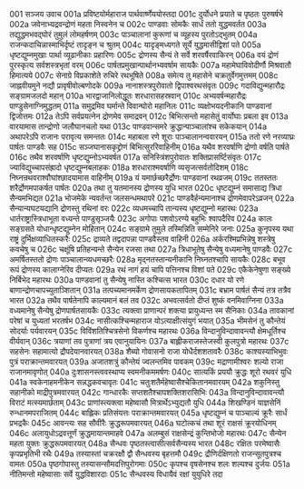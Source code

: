 001	सञ्जय उवाच
001a	प्रविष्टयोर्महाराज पार्थवार्ष्णेययोस्तदा
001c	दुर्योधने प्रयाते च पृष्ठतः पुरुषर्षभे
002a	जवेनाभ्यद्रवन्द्रोणं महता निस्वनेन च
002c	पाण्डवाः सोमकैः सार्धं ततो युद्धमवर्तत
003a	तद्युद्धमभवद्घोरं तुमुलं लोमहर्षणम्
003c	पाञ्चालानां कुरूणां च व्यूहस्य पुरतोऽद्भुतम्
004a	राजन्कदाचिन्नास्माभिर्दृष्टं तादृङ्न च श्रुतम्
004c	यादृङ्मध्यगते सूर्ये युद्धमासीद्विशां पते
005a	धृष्टद्युम्नमुखाः पार्था व्यूढानीकाः प्रहारिणः
005c	द्रोणस्य सैन्यं ते सर्वे शरवर्षैरवाकिरन्
006a	वयं द्रोणं पुरस्कृत्य सर्वशस्त्रभृतां वरम्
006c	पार्षतप्रमुखान्पार्थानभ्यवर्षाम सायकैः
007a	महामेघाविवोदीर्णौ मिश्रवातौ हिमात्यये
007c	सेनाग्रे विप्रकाशेते रुचिरे रथभूषिते
008a	समेत्य तु महासेने चक्रतुर्वेगमुत्तमम्
008c	जाह्नवीयमुने नद्यौ प्रावृषीवोल्बणोदके
009a	नानाशस्त्रपुरोवातो द्विपाश्वरथसंवृतः
009c	गदाविद्युन्महारौद्रः सङ्ग्रामजलदो महान्
010a	भारद्वाजानिलोद्धूतः शरधारासहस्रवान्
010c	अभ्यवर्षन्महारौद्रः पाण्डुसेनाग्निमुद्धतम्
011a	समुद्रमिव घर्मान्ते विवान्घोरो महानिलः
011c	व्यक्षोभयदनीकानि पाण्डवानां द्विजोत्तमः
012a	तेऽपि सर्वप्रयत्नेन द्रोणमेव समाद्रवन्
012c	बिभित्सन्तो महासेतुं वार्योघाः प्रबला इव
013a	वारयामास तान्द्रोणो जलौघानचलो यथा
013c	पाण्डवान्समरे क्रुद्धान्पाञ्चालांश्च सकेकयान्
014a	अथापरेऽपि राजानः परावृत्य समन्ततः
014c	महाबला रणे शूराः पाञ्चालानन्ववारयन्
015a	ततो रणे नरव्याघ्रः पार्षतः पाण्डवैः सह
015c	सञ्जघानासकृद्द्रोणं बिभित्सुररिवाहिनीम्
016a	यथैव शरवर्षाणि द्रोणो वर्षति पार्षते
016c	तथैव शरवर्षाणि धृष्टद्युम्नोऽभ्यवर्षत
017a	सनिस्त्रिंशपुरोवातः शक्तिप्रासर्ष्टिसंवृतः
017c	ज्याविद्युच्चापसंह्रादो धृष्टद्युम्नबलाहकः
018a	शरधाराश्मवर्षाणि व्यसृजत्सर्वतोदिशम्
018c	निघ्नन्रथवराश्वौघांश्छादयामास वाहिनीम्
019a	यं यमार्छच्छरैर्द्रोणः पाण्डवानां रथव्रजम्
019c	ततस्ततः शरैर्द्रोणमपाकर्षत पार्षतः
020a	तथा तु यतमानस्य द्रोणस्य युधि भारत
020c	धृष्टद्युम्नं समासाद्य त्रिधा सैन्यमभिद्यत
021a	भोजमेके न्यवर्तन्त जलसन्धमथापरे
021c	पाण्डवैर्हन्यमानाश्च द्रोणमेवापरेऽव्रजन्
022a	सैन्यान्यघटयद्यानि द्रोणस्तु रथिनां वरः
022c	व्यधमच्चापि तान्यस्य धृष्टद्युम्नो महारथः
023a	धार्तराष्ट्रास्त्रिधाभूता वध्यन्ते पाण्डुसृञ्जयैः
023c	अगोपाः पशवोऽरण्ये बहुभिः श्वापदैरिव
024a	कालः सङ्ग्रसते योधान्धृष्टद्युम्नेन मोहितान्
024c	सङ्ग्रामे तुमुले तस्मिन्निति सम्मेनिरे जनाः
025a	कुनृपस्य यथा राष्ट्रं दुर्भिक्षव्याधितस्करैः
025c	द्राव्यते तद्वदापन्ना पाण्डवैस्तव वाहिनी
026a	अर्करश्मिप्रभिन्नेषु शस्त्रेषु कवचेषु च
026c	चक्षूंषि प्रतिहन्यन्ते सैन्येन रजसा तथा
027a	त्रिधाभूतेषु सैन्येषु वध्यमानेषु पाण्डवैः
027c	अमर्षितस्ततो द्रोणः पाञ्चालान्व्यधमच्छरैः
028a	मृद्नतस्तान्यनीकानि निघ्नतश्चापि सायकैः
028c	बभूव रूपं द्रोणस्य कालाग्नेरिव दीप्यतः
029a	रथं नागं हयं चापि पत्तिनश्च विशां पते
029c	एकैकेनेषुणा सङ्ख्ये निर्बिभेद महारथः
030a	पाण्डवानां तु सैन्येषु नास्ति कश्चित्स भारत
030c	दधार यो रणे बाणान्द्रोणचापच्युताञ्शितान्
031a	तत्पच्यमानमर्केण द्रोणसायकतापितम्
031c	बभ्राम पार्षतं सैन्यं तत्र तत्रैव भारत
032a	तथैव पार्षतेनापि काल्यमानं बलं तव
032c	अभवत्सर्वतो दीप्तं शुष्कं वनमिवाग्निना
033a	वध्यमानेषु सैन्येषु द्रोणपार्षतसायकैः
033c	त्यक्त्वा प्राणान्परं शक्त्या प्रायुध्यन्त स्म सैनिकाः
034a	तावकानां परेषां च युध्यतां भरतर्षभ
034c	नासीत्कश्चिन्महाराज योऽत्याक्षीत्संयुगं भयात्
035a	भीमसेनं तु कौन्तेयं सोदर्याः पर्यवारयन्
035c	विविंशतिश्चित्रसेनो विकर्णश्च महारथः
036a	विन्दानुविन्दावावन्त्यौ क्षेमधूर्तिश्च वीर्यवान्
036c	त्रयाणां तव पुत्राणां त्रय एवानुयायिनः
037a	बाह्लीकराजस्तेजस्वी कुलपुत्रो महारथः
037c	सहसेनः सहामात्यो द्रौपदेयानवारयत्
038a	शैब्यो गोवासनो राजा योधैर्दशशतावरैः
038c	काश्यस्याभिभुवः पुत्रं पराक्रान्तमवारयत्
039a	अजातशत्रुं कौन्तेयं ज्वलन्तमिव पावकम्
039c	मद्राणामीश्वरः शल्यो राजा राजानमावृणोत्
040a	दुःशासनस्त्ववस्थाप्य स्वमनीकममर्षणः
040c	सात्यकिं प्रययौ क्रुद्धः शूरो रथवरं युधि
041a	स्वकेनाहमनीकेन सन्नद्धकवचावृतः
041c	चतुःशतैर्महेष्वासैश्चेकितानमवारयम्
042a	शकुनिस्तु सहानीको माद्रीपुत्रमवारयत्
042c	गान्धारकैः सप्तशतैश्चापशक्तिशरासिभिः
043a	विन्दानुविन्दावावन्त्यौ विराटं मत्स्यमार्छताम्
043c	प्राणांस्त्यक्त्वा महेष्वासौ मित्रार्थेऽभ्युद्यतौ युधि
044a	शिखण्डिनं याज्ञसेनिं रुन्धानमपराजितम्
044c	बाह्लिकः प्रतिसंयत्तः पराक्रान्तमवारयत्
045a	धृष्टद्युम्नं च पाञ्चाल्यं क्रूरैः सार्धं प्रभद्रकैः
045c	आवन्त्यः सह सौवीरैः क्रुद्धरूपमवारयत्
046a	घटोत्कचं तथा शूरं राक्षसं क्रूरयोधिनम्
046c	अलायुधोऽद्रवत्तूर्णं क्रुद्धमायान्तमाहवे
047a	अलम्बुसं राक्षसेन्द्रं कुन्तिभोजो महारथः
047c	सैन्येन महता युक्तः क्रुद्धरूपमवारयत्
048a	सैन्धवः पृष्ठतस्त्वासीत्सर्वसैन्यस्य भारत
048c	रक्षितः परमेष्वासैः कृपप्रभृतिभी रथैः
049a	तस्यास्तां चक्ररक्षौ द्वौ सैन्धवस्य बृहत्तमौ
049c	द्रौणिर्दक्षिणतो राजन्सूतपुत्रश्च वामतः
050a	पृष्ठगोपास्तु तस्यासन्सौमदत्तिपुरोगमाः
050c	कृपश्च वृषसेनश्च शलः शल्यश्च दुर्जयः
051a	नीतिमन्तो महेष्वासाः सर्वे युद्धविशारदाः
051c	सैन्धवस्य विधायैवं रक्षां युयुधिरे तदा
